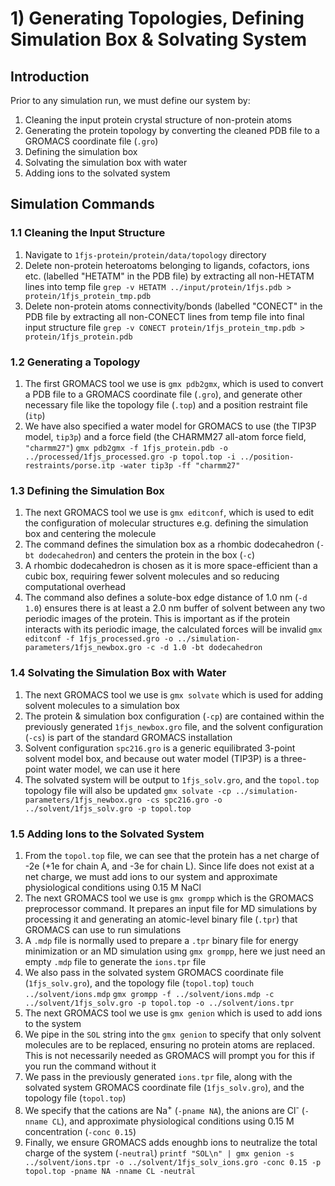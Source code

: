 # 1) Generating Topologies, Defining Simulation Box & Solvating System

## Introduction

Prior to any simulation run, we must define our system by:
1. Cleaning the input protein crystal structure of non-protein atoms
2. Generating the protein topology by converting the cleaned PDB file to a GROMACS coordinate file (`.gro`)
3. Defining the simulation box
4. Solvating the simulation box with water
5. Adding ions to the solvated system

## Simulation Commands

### 1.1 Cleaning the Input Structure
1. Navigate to `1fjs-protein/protein/data/topology` directory
2. Delete non-protein heteroatoms belonging to ligands, cofactors, ions etc. (labelled "HETATM" in the PDB file) by extracting all non-HETATM lines into temp file
	`grep -v HETATM ../input/protein/1fjs.pdb > protein/1fjs_protein_tmp.pdb`
3. Delete non-protein atoms connectivity/bonds (labelled "CONECT" in the PDB file by extracting all non-CONECT lines from temp file into final input structure file
	`grep -v CONECT protein/1fjs_protein_tmp.pdb > protein/1fjs_protein.pdb`

### 1.2 Generating a Topology
1. The first GROMACS tool we use is `gmx pdb2gmx`, which is used to convert a PDB file to a GROMACS coordinate file (`.gro`), and generate other necessary file like the topology file (`.top`) and a position restraint file (`itp`)
2. We have also specified a water model for GROMACS to use (the TIP3P model, `tip3p`) and a force field (the CHARMM27 all-atom force field, `"charmm27"`)
	`gmx pdb2gmx -f 1fjs_protein.pdb -o ../processed/1fjs_processed.gro -p topol.top -i ../position-restraints/porse.itp -water tip3p -ff "charmm27"`

### 1.3 Defining the Simulation Box
1. The next GROMACS tool we use is `gmx editconf`, which is used to edit the configuration of molecular structures e.g. defining the simulation box and centering the molecule
2. The command defines the simulation box as a rhombic dodecahedron (`-bt dodecahedron`) and centers the protein in the box (`-c`)
3. A rhombic dodecahedron is chosen as it is more space-efficient than a cubic box, requiring fewer solvent molecules and so reducing computational overhead
4. The command also defines a solute-box edge distance of 1.0 nm (`-d 1.0`) ensures there is at least a 2.0 nm buffer of solvent between any two periodic images of the protein. This is important as if the protein interacts with its periodic image, the calculated forces will be invalid
	`gmx editconf -f 1fjs_processed.gro -o ../simulation-parameters/1fjs_newbox.gro -c -d 1.0 -bt dodecahedron`

### 1.4 Solvating the Simulation Box with Water
1. The next GROMACS tool we use is `gmx solvate` which is used for adding solvent molecules to a simulation box
2. The protein & simulation box configuration (`-cp`) are contained within the previously generated `1fjs_newbox.gro` file, and the solvent configuration (`-cs`) is part of the standard GROMACS installation
3. Solvent configuration `spc216.gro` is a generic equilibrated 3-point solvent model box, and because out water model (TIP3P) is a three-point water model, we can use it here
4. The solvated system will be output to `1fjs_solv.gro`, and the `topol.top` topology file will also be updated
	`gmx solvate -cp ../simulation-parameters/1fjs_newbox.gro -cs spc216.gro -o ../solvent/1fjs_solv.gro -p topol.top`

### 1.5 Adding Ions to the Solvated System
1. From the `topol.top` file, we can see that the protein has a net charge of -2e (+1e for chain A, and -3e for chain L). Since life does not exist at a net charge, we must add ions to our system and approximate physiological conditions using 0.15 M NaCl
2. The next GROMACS tool we use is `gmx grompp` which is the GROMACS preprocessor command. It prepares an input file for MD simulations by processing it and generating an atomic-level binary file (`.tpr`) that GROMACS can use to run simulations
3. A `.mdp` file is normally used to prepare a `.tpr` binary file for energy minimization or an MD simulation using `gmx grompp`, here we just need an empty `.mdp` file to generate the `ions.tpr` file
4. We also pass in the solvated system GROMACS coordinate file (`1fjs_solv.gro`), and the topology file (`topol.top`)
	`touch ../solvent/ions.mdp`
	`gmx grompp -f ../solvent/ions.mdp -c ../solvent/1fjs_solv.gro -p topol.top -o ../solvent/ions.tpr`
5. The next GROMACS tool we use is `gmx genion` which is used to add ions to the system
6. We pipe in the `SOL` string into the `gmx genion` to specify that only solvent molecules are to be replaced, ensuring no protein atoms are replaced. This is not necessarily needed as GROMACS will prompt you for this if you run the command without it
7. We pass in the previously generated `ions.tpr` file, along with the solvated system GROMACS coordinate file (`1fjs_solv.gro`), and the topology file (`topol.top`)
8. We specify that the cations are Na<sup>+</sup> (`-pname NA`), the anions are Cl<sup>-</sup> (`-nname CL`), and approximate physiological conditions using 0.15 M concentration (`-conc 0.15`)
9. Finally, we ensure GROMACS adds enoughb ions to neutralize the total charge of the system (`-neutral`)
	`printf "SOL\n" | gmx genion -s ../solvent/ions.tpr -o ../solvent/1fjs_solv_ions.gro -conc 0.15 -p topol.top -pname NA -nname CL -neutral`
